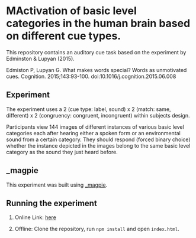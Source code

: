 # MActivation of basic level categories in the human brain based on different cue types. 

This repository contains an auditory cue task based on the experiment by Edminston & Lupyan (2015).

Edmiston P, Lupyan G. What makes words special? Words as unmotivated cues. Cognition. 2015;143:93-100. doi:10.1016/j.cognition.2015.06.008

## Experiment

The experiment uses a 2 (cue type: label, sound) x 2 (match: same, different) x 2 (congruency: congruent, incongruent) within subjects design.

Participants view 144 images of different instances of various basic level categories each after hearing either a spoken form or an environmental sound from a certain category.
They should respond (forced binary choice) whether the instance depicted in the images belong to the same basic level category as the sound they just heard before.


## \_magpie

This experiment was built using [\_magpie](https://magpie-ea.github.io/magpie-site/index.html).

## Running the experiment

1. Online Link: [here](https://what-makes-words-special-group35.netlify.app/)

2. Offline: Clone the repository, run `npm install` and open `index.html`.

